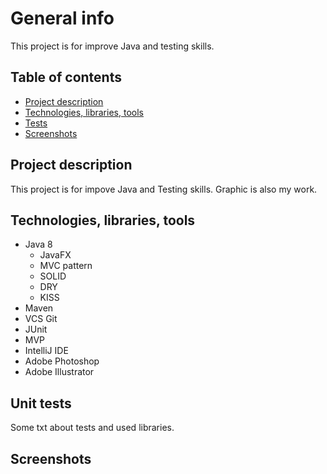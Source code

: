 # General info
This project is for improve Java and testing skills.

## Table of contents
* [Project description](#general-info)
* [Technologies, libraries, tools](#technologies,-libraries,-tools)
* [Tests](#unit-tests)
* [Screenshots](#screenshots)

## Project description
This project is for impove Java and Testing skills. Graphic is also my work.

## Technologies, libraries, tools
* Java 8
    * JavaFX
    * MVC pattern
    * SOLID
    * DRY
    * KISS
* Maven
* VCS Git
* JUnit
* MVP
* IntelliJ IDE
* Adobe Photoshop
* Adobe Illustrator

## Unit tests
Some txt about tests and used libraries.

## Screenshots
